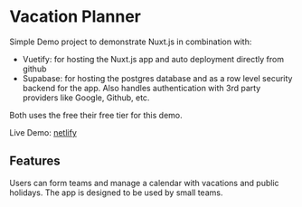 # Vacation Planner

Simple Demo project to demonstrate Nuxt.js in combination with:

- Vuetify: for hosting the Nuxt.js app and auto deployment directly from github
- Supabase: for hosting the postgres database and as a row level security backend for the app. Also handles
  authentication with 3rd party providers like Google, Github, etc.

Both uses the free their free tier for this demo.

Live Demo: [netlify](https://delicate-rabanadas-b5b04f.netlify.app/login)

## Features

Users can form teams and manage a calendar with vacations and public holidays. The app is designed to be used by small
teams.
